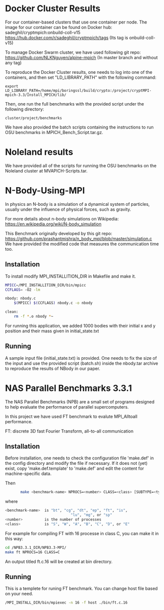 # Docker Cluster Results
For our container-based clusters that use one container per node. The image for our container can be found on Docker hub: sadeghil/cryptmpich:onbuild-coll-v15 
https://hub.docker.com/r/sadeghil/cryptmpich/tags (Its tag is onbuild-coll-v15)


To manage Docker Swarm cluster, we have used following git repo: 
https://github.com/NLKNguyen/alpine-mpich (In master branch and without any tag)

To reproduce the Docker Cluster results, one needs to log into one of the containers, and then set "LD_LIBRARY_PATH" with the following command:

```export LD_LIBRARY_PATH=/home/mpi/boringssl/build/crypto:/project/cryptMPI-mpich-3.3/Install_MPICH/lib/```

Then, one run the full benchmarks with the provided script under the following directory:

```cluster/project/benchmarks```

We have also provided the batch scripts containing the instructions to run OSU benchmarks in MPICH_Bench_Script.tar.gz.

# Noleland results

We have provided all of the scripts for running the OSU benchmarks on the Noleland cluster at MVAPICH-Scripts.tar. 

# N-Body-Using-MPI

In physics an N-body is a simulation of a dynamical system of particles, usually under the influence of physical forces, such as gravity.

For more details about n-body simulations on Wikipedia: https://en.wikipedia.org/wiki/N-body_simulation

This Benchmark originally developed by this git repo: https://github.com/prashantmishra/n_body_mpi/blob/master/simulation.c
We have provided the modified code that measures the communication time too.

## Installation
To install modify MPI_INSTALLITION_DIR in Makefile and make it.

```bash
MPICC=/MPI_INSTALLITION_DIR/bin/mpicc
CCFLAGS= -O2 -lm

nbody: nbody.c
	$(MPICC) $(CCFLAGS) nbody.c -o nbody

clean:
	rm -f *.o nbody *~
```

For running this application, we added 1000 bodies with their initial x and y position and their mass given in initial_state.txt

## Running

A sample input file (initial_state.txt) is provided. One needs to fix the size of the input and use the provided script (batch.sh) inside the nbody.tar archive to reproduce the results of NBody in our paper.





# NAS Parallel Benchmarks 3.3.1

The NAS Parallel Benchmarks (NPB) are a small set of programs designed to help evaluate the performance of parallel supercomputers.

In this project we have used FT benchmark to evalute MPI_Alltoall performance.

FT: discrete 3D fast Fourier Transform, all-to-all communication


## Installation
Before installation, one needs to check the configuration file 'make.def' in the config directory and modify the file if necessary. 
If it does not (yet) exist, copy 'make.def.template' to 'make.def' and edit the content for machine-specific data.  


Then
```bash
       make <benchmark-name> NPROCS=<number> CLASS=<class> [SUBTYPE=<type>] [VERSION=VEC]
```
where 

```bash
<benchmark-name>  is "bt", "cg", "dt", "ep", "ft", "is", 
                              "lu", "mg", or "sp"
<number>          is the number of processes
<class>           is "S", "W", "A", "B", "C", "D", or "E"
```

For example for compiling FT with 16 processe in class C, you can make it in this way:

```bash
cd /NPB3.3.1_DIR/NPB3.3-MPI/
make ft NPROCS=16 CLASS=C
```

An output titled ft.c.16 will be created at bin directory.
 
## Running

This is a templete for runing FT benchmark. You can change host file based on your need.

```bash
/MPI_INSTALL_DIR/bin/mpiexec -n 16 -f host ./bin/ft.c.16
```

